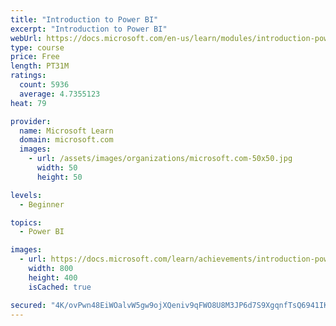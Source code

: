 ```yaml
---
title: "Introduction to Power BI"
excerpt: "Introduction to Power BI"
webUrl: https://docs.microsoft.com/en-us/learn/modules/introduction-power-bi/
type: course
price: Free
length: PT31M
ratings:
  count: 5936
  average: 4.7355123
heat: 79

provider:
  name: Microsoft Learn
  domain: microsoft.com
  images:
    - url: /assets/images/organizations/microsoft.com-50x50.jpg
      width: 50
      height: 50

levels:
  - Beginner

topics:
  - Power BI

images:
  - url: https://docs.microsoft.com/learn/achievements/introduction-power-bi-social.png
    width: 800
    height: 400
    isCached: true

secured: "4K/ovPwn48EiWOalvW5gw9ojXQeniv9qFWO8U8M3JP6d7S9XgqnfTsQ6941IKXCnjPYEMEOX7KUUPtAbnxT2baaL60P0WgDGpoiRtsP7sBHzkF0hdCIwkFq86vPmZHofshEtpsTA96S12frODfg+1aLnR5kIs78G/tiHlLhIGxGw5IypXESF8K96d3OsQJf6f81o0kyT7EBuzsTPxbrIXIbs4CRml37+AmwIelz9/IHRWqqd26lcIXqLLxqMouG2BIZ5HZ5Mv/si6Zok8zdgUastc4HiSMyUZr41NRpDqSSCzOdTMmqC+n/gPX0ROJGQuUmeZ/h78B4m/APMeUTuWXolm+5CES//c276LoIVKwrMCwahCE4+zCnJa4fWksR9dQqSIn9t54SVhl5Zur+kYQ35Fa0XLpZPQN9DXc12X5c=;j9j8EL052HkgoNqAVL2Y5Q=="
---
```


